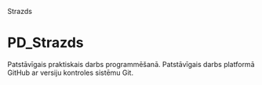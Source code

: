 Strazds
# PD_Strazds
Patstāvīgais praktiskais darbs programmēšanā.
Patstāvīgais darbs platformā GitHub ar versiju kontroles sistēmu Git.
